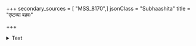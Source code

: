 +++
secondary_sources = [ "MSS_8170",]
jsonClass = "Subhaashita"
title = "एष्टव्या बहवः"

+++

<details><summary>Text</summary>

एष्टव्या बहवः पुत्रा गुणवन्तो बहुश्रुताः।  
तेषां वै समवेतानाम् अपि कश्चिद् गयां व्रजेत्॥
</details>
